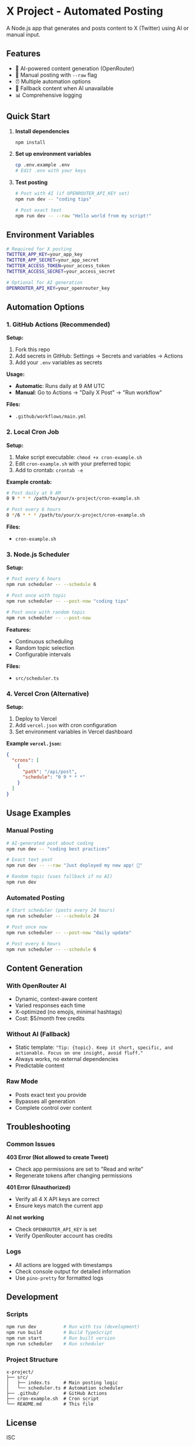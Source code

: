 # X Project - Automated Posting

A Node.js app that generates and posts content to X (Twitter) using AI or manual input.

## Features

- 🤖 AI-powered content generation (OpenRouter)
- 📝 Manual posting with `--raw` flag
- ⏰ Multiple automation options
- 🔄 Fallback content when AI unavailable
- 📊 Comprehensive logging

## Quick Start

1. **Install dependencies**
   ```bash
   npm install
   ```

2. **Set up environment variables**
   ```bash
   cp .env.example .env
   # Edit .env with your keys
   ```

3. **Test posting**
   ```bash
   # Post with AI (if OPENROUTER_API_KEY set)
   npm run dev -- "coding tips"
   
   # Post exact text
   npm run dev -- --raw "Hello world from my script!"
   ```

## Environment Variables

```bash
# Required for X posting
TWITTER_APP_KEY=your_app_key
TWITTER_APP_SECRET=your_app_secret
TWITTER_ACCESS_TOKEN=your_access_token
TWITTER_ACCESS_SECRET=your_access_secret

# Optional for AI generation
OPENROUTER_API_KEY=your_openrouter_key
```

## Automation Options

### 1. GitHub Actions (Recommended)

**Setup:**
1. Fork this repo
2. Add secrets in GitHub: Settings → Secrets and variables → Actions
3. Add your `.env` variables as secrets

**Usage:**
- **Automatic**: Runs daily at 9 AM UTC
- **Manual**: Go to Actions → "Daily X Post" → "Run workflow"

**Files:**
- `.github/workflows/main.yml`

### 2. Local Cron Job

**Setup:**
1. Make script executable: `chmod +x cron-example.sh`
2. Edit `cron-example.sh` with your preferred topic
3. Add to crontab: `crontab -e`

**Example crontab:**
```bash
# Post daily at 9 AM
0 9 * * * /path/to/your/x-project/cron-example.sh

# Post every 6 hours
0 */6 * * * /path/to/your/x-project/cron-example.sh
```

**Files:**
- `cron-example.sh`

### 3. Node.js Scheduler

**Setup:**
```bash
# Post every 6 hours
npm run scheduler -- --schedule 6

# Post once with topic
npm run scheduler -- --post-now "coding tips"

# Post once with random topic
npm run scheduler -- --post-now
```

**Features:**
- Continuous scheduling
- Random topic selection
- Configurable intervals

**Files:**
- `src/scheduler.ts`

### 4. Vercel Cron (Alternative)

**Setup:**
1. Deploy to Vercel
2. Add `vercel.json` with cron configuration
3. Set environment variables in Vercel dashboard

**Example `vercel.json`:**
```json
{
  "crons": [
    {
      "path": "/api/post",
      "schedule": "0 9 * * *"
    }
  ]
}
```

## Usage Examples

### Manual Posting
```bash
# AI-generated post about coding
npm run dev -- "coding best practices"

# Exact text post
npm run dev -- --raw "Just deployed my new app! 🚀"

# Random topic (uses fallback if no AI)
npm run dev
```

### Automated Posting
```bash
# Start scheduler (posts every 24 hours)
npm run scheduler -- --schedule 24

# Post once now
npm run scheduler -- --post-now "daily update"

# Post every 6 hours
npm run scheduler -- --schedule 6
```

## Content Generation

### With OpenRouter AI
- Dynamic, context-aware content
- Varied responses each time
- X-optimized (no emojis, minimal hashtags)
- Cost: $5/month free credits

### Without AI (Fallback)
- Static template: `"Tip: {topic}. Keep it short, specific, and actionable. Focus on one insight, avoid fluff."`
- Always works, no external dependencies
- Predictable content

### Raw Mode
- Posts exact text you provide
- Bypasses all generation
- Complete control over content

## Troubleshooting

### Common Issues

**403 Error (Not allowed to create Tweet)**
- Check app permissions are set to "Read and write"
- Regenerate tokens after changing permissions

**401 Error (Unauthorized)**
- Verify all 4 X API keys are correct
- Ensure keys match the current app

**AI not working**
- Check `OPENROUTER_API_KEY` is set
- Verify OpenRouter account has credits

### Logs
- All actions are logged with timestamps
- Check console output for detailed information
- Use `pino-pretty` for formatted logs

## Development

### Scripts
```bash
npm run dev          # Run with tsx (development)
npm run build        # Build TypeScript
npm run start        # Run built version
npm run scheduler    # Run scheduler
```

### Project Structure
```
x-project/
├── src/
│   ├── index.ts     # Main posting logic
│   └── scheduler.ts # Automation scheduler
├── .github/         # GitHub Actions
├── cron-example.sh  # Cron script
└── README.md        # This file
```

## License

ISC 